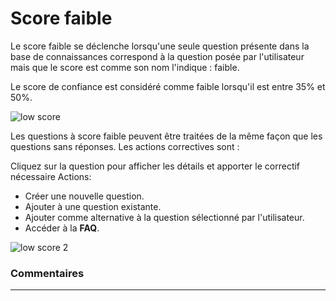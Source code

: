 # Score faible

Le score faible se déclenche lorsqu'une seule question présente dans la base de connaissances correspond à la question posée par l'utilisateur mais que le score est comme son nom l'indique : faible.

Le score de confiance est considéré comme faible lorsqu'il est entre 35% et 50%.

<div class="image_center">
  <img :src="$withBase('/assets/img/fr/boite_de_reception/low1.png')" alt="low score">
</div>


Les questions à score faible peuvent être traitées de la même façon que les questions sans réponses. Les actions correctives sont :

Cliquez sur la question pour afficher les détails et apporter le correctif nécessaire
Actions:

-   Créer une nouvelle question.
-   Ajouter à une question existante.
-   Ajouter comme alternative à la question sélectionné par l'utilisateur.
-   Accéder à la **FAQ**.

<div class="image_center">
  <img :src="$withBase('/assets/img/fr/boite_de_reception/low2.png')" alt="low score 2">
</div>



### Commentaires
---

<Commentaire />

